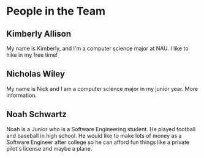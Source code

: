 
# People in the Team


## Kimberly Allison

My name is Kimberly, and I'm a computer science major at NAU. I like to hike in my free time!

## Nicholas Wiley
My name is Nick and I am a computer science major in my junior year. More information.

## Noah Schwartz
Noah is a Junior who is a Software Engineering student. He played football and baseball in high school. He would like to make lots of money as a Software Engineer after college so he can afford fun things like a private pilot's license and maybe a plane.
